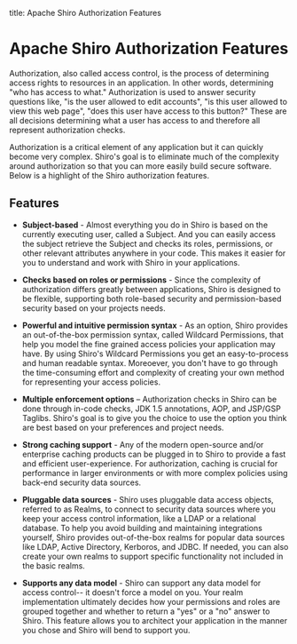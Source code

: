 title: Apache Shiro Authorization Features

# Apache Shiro Authorization Features

Authorization, also called access control, is the process of determining access rights to resources in an application.  In other words, determining "who has access to what."  Authorization is used to answer security questions like, "is the user allowed to edit accounts", "is this user allowed to view this web page", "does this user have access to this button?"  These are all decisions determining what a user has access to and therefore all represent authorization checks.

Authorization is a critical element of any application but it can quickly become very complex.  Shiro's goal is to eliminate much of the complexity around authorization so that you can more easily build secure software. Below is a highlight of the Shiro authorization features. 

## Features

*   **Subject-based** - Almost everything you do in Shiro is based on the currently executing user, called a Subject.  And you can easily access the subject retrieve the Subject and checks its roles, permissions, or other relevant attributes anywhere in your code.  This makes it easier for you to understand and work with Shiro in your applications.

*   **Checks based on roles or permissions** - Since the complexity of authorization differs greatly between applications, Shiro is designed to be flexible, supporting both role-based security and permission-based security based on your projects needs.

*   **Powerful and intuitive permission syntax** - As an option, Shiro provides an out-of-the-box permission syntax, called Wildcard Permissions, that help you model the fine grained access policies your application may have. By using Shiro's Wildcard Permissions you get an easy-to-process and human readable syntax.  Moreoever, you don't have to go through the time-consuming effort and complexity of creating your own method for representing your access policies.

*   **Multiple enforcement options** &#8211; Authorization checks in Shiro can be done through in-code checks, JDK 1.5 annotations, AOP, and JSP/GSP Taglibs.  Shiro's goal is to give you the choice to use the option you think are best based on your preferences and project needs.

*   **Strong caching support** - Any of the modern open-source and/or enterprise caching products can be plugged in to Shiro to provide a fast and efficient user-experience. For authorization, caching is crucial for performance in larger environments or with more complex policies using back-end security data sources.

*   **Pluggable data sources** - Shiro uses pluggable data access objects, referred to as Realms, to connect to security data sources where you keep your access control information, like a LDAP or a relational database.  To help you avoid building and maintaining integrations yourself, Shiro provides out-of-the-box realms for popular data sources like LDAP, Active Directory, Kerboros, and JDBC.  If needed, you can also create your own realms to support specific functionality not included in the basic realms.

*   **Supports any data model** - Shiro can support any data model for access control-- it doesn't force a model on you. Your realm implementation ultimately decides how your permissions and roles are grouped together and whether to return a "yes" or a "no" answer to Shiro.  This feature allows you to architect your application in the manner you chose and Shiro will bend to support you.
<input type="hidden" id="ghEditPage" value="authorization-features.md"></input>
